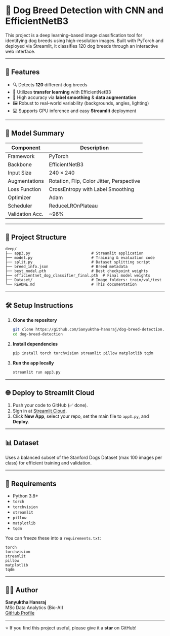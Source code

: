# 🐾 Dog Breed Detection with CNN and EfficientNetB3

This project is a deep learning–based image classification tool for identifying dog breeds using high-resolution images. Built with PyTorch and deployed via Streamlit, it classifies 120 dog breeds through an interactive web interface.

---

## 🚀 Features

- 🔍 Detects **120** different dog breeds  
- 🧠 Utilizes **transfer learning** with EfficientNetB3  
- 🎯 High accuracy via **label smoothing** & **data augmentation**  
- 🖼️ Robust to real-world variability (backgrounds, angles, lighting)  
- 💻 Supports GPU inference and easy **Streamlit** deployment

---

## 🧠 Model Summary

| Component       | Description                              |
| --------------- | ---------------------------------------- |
| Framework       | PyTorch                                  |
| Backbone        | EfficientNetB3                           |
| Input Size      | 240 × 240                                |
| Augmentations   | Rotation, Flip, Color Jitter, Perspective |
| Loss Function   | CrossEntropy with Label Smoothing        |
| Optimizer       | Adam                                     |
| Scheduler       | ReduceLROnPlateau                        |
| Validation Acc. | ~96%                                     |

---

## 📂 Project Structure

```
deep/
├── app3.py                           # Streamlit application
├── model.py                          # Training & evaluation code
├── split.py                          # Dataset splitting script
├── breed_info.json                   # Breed metadata
├── best_model.pth                    # Best checkpoint weights
├── efficientnet_dog_classifier_final.pth  # Final model weights
├── Dataset/                          # Image folders: train/val/test
└── README.md                         # This documentation
```

---

## 🛠️ Setup Instructions

1. **Clone the repository**  
   ```bash
   git clone https://github.com/Sanyuktha-hansraj/dog-breed-detection.git
   cd dog-breed-detection
   ```

2. **Install dependencies**  
   ```bash
   pip install torch torchvision streamlit pillow matplotlib tqdm
   ```

3. **Run the app locally**  
   ```bash
   streamlit run app3.py
   ```

---

## 🌐 Deploy to Streamlit Cloud

1. Push your code to GitHub (✅ done).  
2. Sign in at [Streamlit Cloud](https://streamlit.io/cloud).  
3. Click **New App**, select your repo, set the main file to `app3.py`, and **Deploy**.

---

## 📊 Dataset

Uses a balanced subset of the Stanford Dogs Dataset (max 100 images per class) for efficient training and validation.

---

## 📌 Requirements

- Python 3.8+  
- `torch`  
- `torchvision`  
- `streamlit`  
- `pillow`  
- `matplotlib`  
- `tqdm`

You can freeze these into a `requirements.txt`:

```text
torch
torchvision
streamlit
pillow
matplotlib
tqdm
```

---

## 👩‍💻 Author

**Sanyuktha Hansraj**  
MSc Data Analytics (Bio-AI)  
[GitHub Profile](https://github.com/Sanyuktha-hansraj)

---

⭐ If you find this project useful, please give it a **star** on GitHub!

